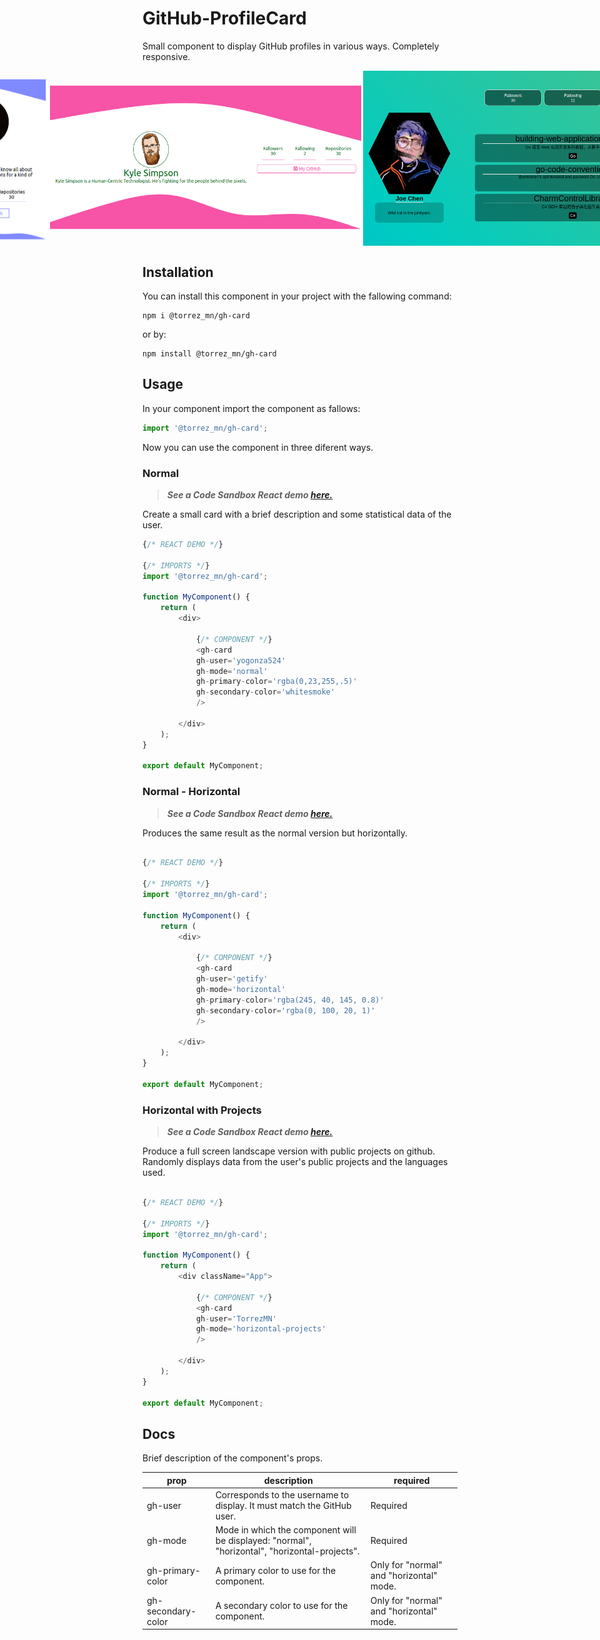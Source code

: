 # GitHub-ProfileCard

Small component to display GitHub profiles in various ways. Completely responsive.


<div style="display:flex;flex-direction:row;justify-content:center;align-items:center;">
<img src="docs/image1.png"  width="40%" height="100%">
<img src="docs/image2.png"  width="100%" height="100%">
<img src="docs/image3.png"  width="100%" height="100%">
</div >




## Installation

You can install this component in your project with the fallowing command:

```console
npm i @torrez_mn/gh-card
```

or by:

```console
npm install @torrez_mn/gh-card
```

## Usage

In your component import the component as fallows:


```JavaScript
import '@torrez_mn/gh-card';

```

Now you can use the component in three diferent ways.


### Normal

> ***See a *Code Sandbox* React demo [here.](https://wl612z.csb.app/)***

Create a small card with a brief description and some statistical data of the user.


```JavaScript
{/* REACT DEMO */}

{/* IMPORTS */}
import '@torrez_mn/gh-card';

function MyComponent() {
	return (
		<div>

			{/* COMPONENT */}
			<gh-card 
			gh-user='yogonza524'
			gh-mode='normal' 
			gh-primary-color='rgba(0,23,255,.5)'
			gh-secondary-color='whitesmoke'
			/>

		</div>
	);
}

export default MyComponent;

```
### Normal - Horizontal

> ***See a *Code Sandbox* React demo [here.](https://t2r116.csb.app/)***

Produces the same result as the normal version but horizontally.

```JavaScript

{/* REACT DEMO */}

{/* IMPORTS */}
import '@torrez_mn/gh-card';

function MyComponent() {
	return (
		<div>

			{/* COMPONENT */}
			<gh-card 
			gh-user='getify'
			gh-mode='horizontal'
			gh-primary-color='rgba(245, 40, 145, 0.8)'
			gh-secondary-color='rgba(0, 100, 20, 1)'
			/>

		</div>
	);
}

export default MyComponent;
```
### Horizontal with Projects 

> ***See a *Code Sandbox* React demo [here.](https://befdkg.csb.app/)***

Produce a full screen landscape version with public projects on github. Randomly displays data from the user's public projects and the languages used.


```JavaScript

{/* REACT DEMO */}

{/* IMPORTS */}
import '@torrez_mn/gh-card';

function MyComponent() {
	return (
		<div className="App">

			{/* COMPONENT */}
			<gh-card 
			gh-user='TorrezMN'
			gh-mode='horizontal-projects' 
			/>

		</div>
	);
}

export default MyComponent;
```

## Docs

Brief description of the component's props.


| prop | description | required |
|------|-------------|----------|
| gh-user | Corresponds to the username to display. It must match the GitHub user. | Required |
| gh-mode | Mode in which the component will be displayed: "normal", "horizontal", "horizontal-projects".| Required    |
| gh-primary-color | A primary color to use for the component.| Only for "normal" and "horizontal"  mode.|
| gh-secondary-color | A secondary color to use for the component.| Only for "normal" and "horizontal" mode.|
